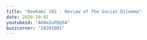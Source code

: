```yaml
---
title: "DevKami 102 - Review of The Social Dilemma"
date: 2020-10-01
youtubeid: "A68eZuPQq5A"
buzzcorner: "20201001" 
---
```

